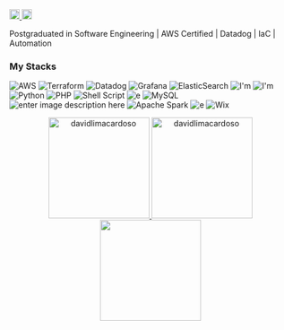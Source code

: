 <div align="left">
  <a href="mailto:david.lima.cd@gmail.com">
    <img height="18em" src="https://img.shields.io/badge/Gmail-D14836?style=for-the-badge&logo=gmail&logoColor=white" alt="davidlimacardoso"/>
  </a>
  <a href="https://linkedin.com/in/davidlimacardoso"> 
    <img height="18em" src="https://firebasestorage.googleapis.com/v0/b/natan-35907.appspot.com/o/68747470733a2f2f696d672e736869656c64732e696f2f62616467652f4c696e6b6564496e2d3030373742353f7374796c653d666f722d7468652d6261646765266c6f676f3d6c696e6b6564696e266c6f676f436f6c6f723d7768697465.svg?alt=media&token=2b238eb6-03db-4ed8-9f86-0ce2689f53df" alt="davidlimacardoso"/>
  </a>
</div>

Postgraduated in Software Engineering | AWS Certified | Datadog | IaC | Automation


### My Stacks
![AWS](https://img.shields.io/badge/AWS-%23FF9900.svg?style=for-the-badge&logo=amazon-aws&logoColor=white) ![Terraform](https://img.shields.io/badge/terraform-%235835CC.svg?style=for-the-badge&logo=terraform&logoColor=white) ![Datadog](https://img.shields.io/badge/datadog-%23632CA6.svg?style=for-the-badge&logo=datadog&logoColor=white) ![Grafana](https://img.shields.io/badge/grafana-%23F46800.svg?style=for-the-badge&logo=grafana&logoColor=white) ![ElasticSearch](https://img.shields.io/badge/-ElasticSearch-005571?style=for-the-badge&logo=elasticsearch) ![I'm](https://img.shields.io/badge/HTML5-E34F26?style=for-the-badge&logo=html5&logoColor=white) ![I'm](https://img.shields.io/badge/JavaScript-20232A?style=for-the-badge&logo=javascript&logoColor=F7DF1E) ![Python](https://img.shields.io/badge/python-3670A0?style=for-the-badge&logo=python&logoColor=ffdd54) ![PHP](https://img.shields.io/badge/php-%23777BB4.svg?style=for-the-badge&logo=php&logoColor=white) ![Shell Script](https://img.shields.io/badge/shell_script-%23121011.svg?style=for-the-badge&logo=gnu-bash&logoColor=white) ![e](https://img.shields.io/badge/VS_Code-14354C?style=for-the-badge&logo=visual-studio-code&logoColor=61DAFB) ![MySQL](https://img.shields.io/badge/mysql-4479A1.svg?style=for-the-badge&logo=mysql&logoColor=white) ![enter image description here](https://img.shields.io/badge/Microsoft_SQL_Server-14354C?style=for-the-badge&logo=microsoft-sql-server&logoColor=white) ![Apache Spark](https://img.shields.io/badge/Apache%20Spark-FDEE21?style=flat-square&logo=apachespark&logoColor=black) ![e](https://img.shields.io/badge/Git-14354C?style=for-the-badge&logo=git&logoColor=white) ![Wix](https://img.shields.io/badge/wix-000?style=for-the-badge&logo=wix&logoColor=white)  

<div align="center">
  <a href="https://github.com/davidlimacardoso">
    <img height="180em" src="https://github-readme-stats.vercel.app/api/top-langs?username=davidlimacardoso&show_icons=true&locale=en&layout=compact&theme=gotham" alt="davidlimacardoso"/>
    <img height="180em" src="https://github-readme-stats.vercel.app/api?username=davidlimacardoso&show_icons=true&locale=en&layout=compact&theme=gotham" alt="davidlimacardoso"/>
  </a>
</div>

<div align="center">
  <a href="https://github.com/davidlimacardoso">
    <img height="180em" src="https://github-profile-trophy.vercel.app/?username=davidlimacardoso&column=8&theme=gotham&no-frame=true&no-bg=true"/>
  </a>
</div>

